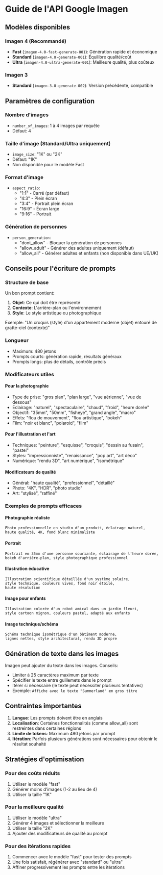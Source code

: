 # Guide de l'API Google Imagen

## Modèles disponibles

### Imagen 4 (Recommandé)
- **Fast** (`imagen-4.0-fast-generate-001`): Génération rapide et économique
- **Standard** (`imagen-4.0-generate-001`): Équilibre qualité/coût
- **Ultra** (`imagen-4.0-ultra-generate-001`): Meilleure qualité, plus coûteux

### Imagen 3
- **Standard** (`imagen-3.0-generate-002`): Version précédente, compatible

## Paramètres de configuration

### Nombre d'images
- `number_of_images`: 1 à 4 images par requête
- Défaut: 4

### Taille d'image (Standard/Ultra uniquement)
- `image_size`: "1K" ou "2K"
- Défaut: "1K"
- Non disponible pour le modèle Fast

### Format d'image
- `aspect_ratio`:
  - "1:1" - Carré (par défaut)
  - "4:3" - Plein écran
  - "3:4" - Portrait plein écran
  - "16:9" - Écran large
  - "9:16" - Portrait

### Génération de personnes
- `person_generation`:
  - "dont_allow" - Bloquer la génération de personnes
  - "allow_adult" - Générer des adultes uniquement (défaut)
  - "allow_all" - Générer adultes et enfants (non disponible dans UE/UK)

## Conseils pour l'écriture de prompts

### Structure de base
Un bon prompt contient:
1. **Objet**: Ce qui doit être représenté
2. **Contexte**: L'arrière-plan ou l'environnement
3. **Style**: Le style artistique ou photographique

Exemple: "Un croquis (style) d'un appartement moderne (objet) entouré de gratte-ciel (contexte)"

### Longueur
- Maximum: 480 jetons
- Prompts courts: génération rapide, résultats généraux
- Prompts longs: plus de détails, contrôle précis

### Modificateurs utiles

#### Pour la photographie
- Type de prise: "gros plan", "plan large", "vue aérienne", "vue de dessous"
- Éclairage: "naturel", "spectaculaire", "chaud", "froid", "heure dorée"
- Objectif: "35mm", "50mm", "fisheye", "grand angle", "macro"
- Effets: "flou de mouvement", "flou artistique", "bokeh"
- Film: "noir et blanc", "polaroid", "film"

#### Pour l'illustration et l'art
- Techniques: "peinture", "esquisse", "croquis", "dessin au fusain", "pastel"
- Styles: "impressionniste", "renaissance", "pop art", "art déco"
- Numérique: "rendu 3D", "art numérique", "isométrique"

#### Modificateurs de qualité
- Général: "haute qualité", "professionnel", "détaillé"
- Photo: "4K", "HDR", "photo studio"
- Art: "stylisé", "raffiné"

### Exemples de prompts efficaces

#### Photographie réaliste
```
Photo professionnelle en studio d'un produit, éclairage naturel,
haute qualité, 4K, fond blanc minimaliste
```

#### Portrait
```
Portrait en 35mm d'une personne souriante, éclairage de l'heure dorée,
bokeh d'arrière-plan, style photographique professionnel
```

#### Illustration éducative
```
Illustration scientifique détaillée d'un système solaire,
style technique, couleurs vives, fond noir étoilé,
haute résolution
```

#### Image pour enfants
```
Illustration colorée d'un robot amical dans un jardin fleuri,
style cartoon mignon, couleurs pastel, adapté aux enfants
```

#### Image technique/schéma
```
Schéma technique isométrique d'un bâtiment moderne,
lignes nettes, style architectural, rendu 3D propre
```

## Génération de texte dans les images

Imagen peut ajouter du texte dans les images. Conseils:
- Limiter à 25 caractères maximum par texte
- Spécifier le texte entre guillemets dans le prompt
- Itérer si nécessaire (le texte peut nécessiter plusieurs tentatives)
- Exemple: `Affiche avec le texte "Summerland" en gros titre`

## Contraintes importantes

1. **Langue**: Les prompts doivent être en anglais
2. **Localisation**: Certaines fonctionnalités (comme allow_all) sont restreintes dans certaines régions
3. **Limite de tokens**: Maximum 480 jetons par prompt
4. **Itération**: Parfois plusieurs générations sont nécessaires pour obtenir le résultat souhaité

## Stratégies d'optimisation

### Pour des coûts réduits
1. Utiliser le modèle "fast"
2. Générer moins d'images (1-2 au lieu de 4)
3. Utiliser la taille "1K"

### Pour la meilleure qualité
1. Utiliser le modèle "ultra"
2. Générer 4 images et sélectionner la meilleure
3. Utiliser la taille "2K"
4. Ajouter des modificateurs de qualité au prompt

### Pour des itérations rapides
1. Commencer avec le modèle "fast" pour tester des prompts
2. Une fois satisfait, régénérer avec "standard" ou "ultra"
3. Affiner progressivement les prompts entre les itérations
